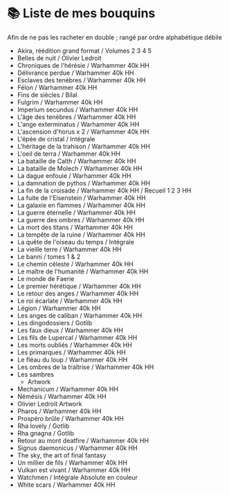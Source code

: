 # 📚 Liste de mes bouquins

Afin de ne pas les racheter en double ; rangé par ordre alphabétique débile

- Akira, réédition grand format / Volumes 2 3 4 5
- Belles de nuit / Olivier Ledroit
- Chroniques de l'hérésie / Warhammer 40k HH
- Délivrance perdue / Warhammer 40k HH
- Esclaves des tenèbres / Warhammer 40k HH
- Félon / Warhammer 40k HH
- Fins de siècles / Bilal
- Fulgrim / Warhammer 40k HH
- Imperium secundus / Warhammer 40k HH
- L'âge des tenèbres / Warhammer 40k HH
- L'ange exterminatus / Warhammer 40k HH
- L'ascension d'horus x 2 / Warhammer 40k HH
- L'épée de cristal / Intégrale
- L'héritage de la trahison / Warhammer 40k HH
- L'oeil de terra / Warhammer 40k HH
- La bataille de Calth / Warhammer 40k HH
- La bataille de Molech / Warhammer 40k HH
- La dague enfouie / Warhammer 40k HH
- La damnation de pythos / Warhammer 40k HH
- La fin de la croisade / Warhammer 40k HH / Recueil 1 2 3 HH
- La fuite de l'Eisenstein / Warhammer 40k HH
- La galaxie en flammes / Warhammer 40k HH
- La guerre éternelle / Warhammer 40k HH
- La guerre des ombres / Warhammer 40k HH
- La mort des titans / Warhammer 40k HH
- La tempête de la ruine / Warhammer 40k HH
- La quête de l'oiseau du temps / Intégrale
- La vieille terre / Warhammer 40k HH
- Le banni / tomes 1 & 2
- Le chemin céleste / Warhammer 40k HH
- Le maître de l'humanité / Warhammer 40k HH
- Le monde de Faerie
- Le premier hérétique / Warhammer 40k HH
- Le retour des anges / Warhammer 40k HH
- Le roi écarlate / Warhammer 40k HH
- Légion / Warhammer 40k HH
- Les anges de caliban / Warhammer 40k HH
- Les dingodossiers / Gotlib
- Les faux dieux / Warhammer 40k HH
- Les fils de Lupercal / Warhammer 40k HH
- Les morts oubliés / Warhammer 40k HH
- Les primarques / Warhammer 40k HH
- Le fléau du loup / Warhammer 40k HH
- Les ombres de la traîtrise / Warhammer 40k HH
- Les sambres
  - Artwork
- Mechanicum / Warhammer 40k HH
- Némésis / Warhammer 40k HH
- Olivier Ledroit Artwork
- Pharos / Warhammer 40k HH
- Prospéro brûle / Warhammer 40k HH
- Rha lovely / Gotlib
- Rha gnagna / Gotlib
- Retour au mont deatfire / Warhammer 40k HH
- Signus daemonicus / Warhammer 40k HH
- The sky, the art of final fantasy
- Un millier de fils / Warhammer 40k HH
- Vulkan est vivant / Warhammer 40k HH
- Watchmen / Intégrale Absolute en couleur
- White scars / Warhammer 40k HH
